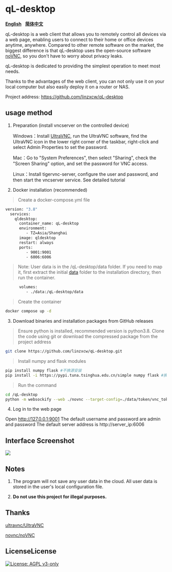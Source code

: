 # qL-desktop

[**English**](https://github.com/linzxcw/qL-desktop)&nbsp;&nbsp;&nbsp;[**简体中文**](https://github.com/linzxcw/qL-desktop/blob/main/README_zh.md)

qL-desktop is a web client that allows you to remotely control all devices via a web page, enabling users to connect to their home or office devices anytime, anywhere. Compared to other remote software on the market, the biggest difference is that qL-desktop uses the open-source software [noVNC](https://github.com/novnc/noVNC), so you don't have to worry about privacy leaks.


qL-desktop is dedicated to providing the simplest operation to meet most needs.

Thanks to the advantages of the web client, you can not only use it on your local computer but also easily deploy it on a router or NAS.

Project address: https://github.com/linzxcw/qL-desktop


## usage method

1. Preparation (install vncserver on the controlled device)
   
    Windows：Install [UltraVNC](https://github.com/ultravnc/UltraVNC), run the UltraVNC software, find the UltraVNC icon in the lower right corner of the taskbar, right-click and select Admin Properties to set the password.

    Mac：Go to "System Preferences", then select "Sharing", check the "Screen Sharing" option, and set the password for VNC access.

    Linux：Install tigervnc-server, configure the user and password, and then start the vncserver service. See detailed tutorial
	      
3. Docker installation (recommended)

>Create a docker-compose.yml file
```bash
version: "3.8"
  services:
    qldesktop:
      container_name: qL-desktop
      environment:
         - TZ=Asia/Shanghai
      image: qldesktop
      restart: always
      ports:
         - 9001:9001
         - 6006:6006
```
   
   >Note: User data is in the /qL-desktop/data folder. If you need to map it, first extract the initial [data](https://github.com/linzxcw/qL-desktop/releases/tag/v1.0.1/data.zip) folder to the installation directory, then run the container.
```bash   
      volumes:
         - ./data:/qL-desktop/data   
```
  
  >Create the container
```bash
docker compose up -d
```

3. Download binaries and installation packages from GitHub releases

>Ensure python is installed, recommended version is python3.8. Clone the code using git or download the compressed package from the project address
```bash
git clone https://github.com/linzxcw/qL-desktop.git
```
   
   >Install numpy and flask modules
```bash   
pip install numpy flask #不换源安装
pip install -i https://pypi.tuna.tsinghua.edu.cn/simple numpy flask #换国内源安装
```

   >Run the command
```bash   
cd /qL-desktop
python -m websockify --web ./novnc --target-config=./data/token/vnc_tokens.conf 9001 & python app.py
```

4. Log in to the web page

  Open http://127.0.0.1:9001
  The default username and password are admin and password
  The default server address is http://server_ip:6006



## Interface Screenshot

<img src="https://s2.loli.net/2024/10/01/nHivCNbOTyE6omY.png" border="0">


## Notes

1. The program will not save any user data in the cloud. All user data is stored in the user's local configuration file.

2. **Do not use this project for illegal purposes.**

## Thanks

[ultravnc/UltraVNC](https://github.com/ultravnc/UltraVNC)

[novnc/noVNC](https://github.com/novnc/noVNC)


## LicenseLicense

[![License: AGPL v3-only](https://img.shields.io/badge/License-AGPL%20v3-blue.svg)](https://www.gnu.org/licenses/agpl-3.0)
